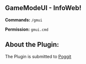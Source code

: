 ## GameModeUI - InfoWeb!

**Commands:** ``/gmui``

**Permission:** ``gmui.cmd``

## About the Plugin:

The Plugin is submitted to [Poggit](poggit.pmmp.io/p/GameModeUI/1.0 "GameModeUI on Poggit!")
